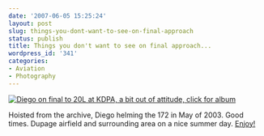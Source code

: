 ```yaml
---
date: '2007-06-05 15:25:24'
layout: post
slug: things-you-dont-want-to-see-on-final-approach
status: publish
title: Things you don't want to see on final approach...
wordpress_id: '341'
categories:
- Aviation
- Photography
---
```



[
![Diego on final to 20L at KDPA, a bit out of attitude, click for album](http://www.phfactor.net/wp-pics/img_2426_med-wp.jpg)
](http://www.phfactor.net/pics/diego-flying/)

Hoisted from the archive, Diego helming the 172 in May of 2003. Good times. Dupage airfield and surrounding area on a nice summer day. [Enjoy!](http://www.phfactor.net/pics/diego-flying/)
